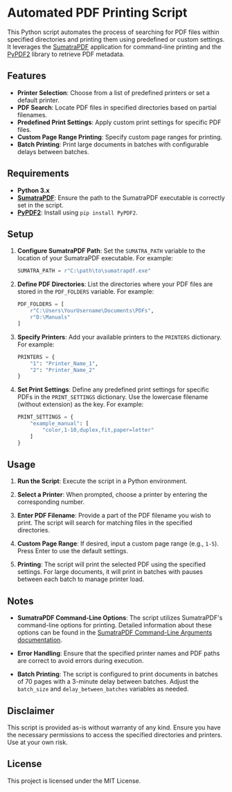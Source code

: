 # Automated PDF Printing Script

This Python script automates the process of searching for PDF files within specified directories and printing them using predefined or custom settings. It leverages the [SumatraPDF](https://www.sumatrapdfreader.org/docs/Command-line-arguments) application for command-line printing and the [PyPDF2](https://pypdf2.readthedocs.io/en/latest/) library to retrieve PDF metadata.

## Features

- **Printer Selection**: Choose from a list of predefined printers or set a default printer.
- **PDF Search**: Locate PDF files in specified directories based on partial filenames.
- **Predefined Print Settings**: Apply custom print settings for specific PDF files.
- **Custom Page Range Printing**: Specify custom page ranges for printing.
- **Batch Printing**: Print large documents in batches with configurable delays between batches.

## Requirements

- **Python 3.x**
- **[SumatraPDF](https://www.sumatrapdfreader.org/docs/Command-line-arguments)**: Ensure the path to the SumatraPDF executable is correctly set in the script.
- **[PyPDF2](https://pypdf2.readthedocs.io/en/latest/)**: Install using `pip install PyPDF2`.

## Setup

1. **Configure SumatraPDF Path**: Set the `SUMATRA_PATH` variable to the location of your SumatraPDF executable. For example:

   ```python
   SUMATRA_PATH = r"C:\path\to\sumatrapdf.exe"
   ```

2. **Define PDF Directories**: List the directories where your PDF files are stored in the `PDF_FOLDERS` variable. For example:

   ```python
   PDF_FOLDERS = [
       r"C:\Users\YourUsername\Documents\PDFs",
       r"D:\Manuals"
   ]
   ```

3. **Specify Printers**: Add your available printers to the `PRINTERS` dictionary. For example:

   ```python
   PRINTERS = {
       "1": "Printer_Name_1",
       "2": "Printer_Name_2"
   }
   ```

4. **Set Print Settings**: Define any predefined print settings for specific PDFs in the `PRINT_SETTINGS` dictionary. Use the lowercase filename (without extension) as the key. For example:

   ```python
   PRINT_SETTINGS = {
       "example_manual": [
           "color,1-10,duplex,fit,paper=letter"
       ]
   }
   ```

## Usage

1. **Run the Script**: Execute the script in a Python environment.

2. **Select a Printer**: When prompted, choose a printer by entering the corresponding number.

3. **Enter PDF Filename**: Provide a part of the PDF filename you wish to print. The script will search for matching files in the specified directories.

4. **Custom Page Range**: If desired, input a custom page range (e.g., `1-5`). Press Enter to use the default settings.

5. **Printing**: The script will print the selected PDF using the specified settings. For large documents, it will print in batches with pauses between each batch to manage printer load.

## Notes

- **SumatraPDF Command-Line Options**: The script utilizes SumatraPDF's command-line options for printing. Detailed information about these options can be found in the [SumatraPDF Command-Line Arguments documentation](https://www.sumatrapdfreader.org/docs/Command-line-arguments).

- **Error Handling**: Ensure that the specified printer names and PDF paths are correct to avoid errors during execution.

- **Batch Printing**: The script is configured to print documents in batches of 70 pages with a 3-minute delay between batches. Adjust the `batch_size` and `delay_between_batches` variables as needed.

## Disclaimer

This script is provided as-is without warranty of any kind. Ensure you have the necessary permissions to access the specified directories and printers. Use at your own risk.

## License

This project is licensed under the MIT License. 
